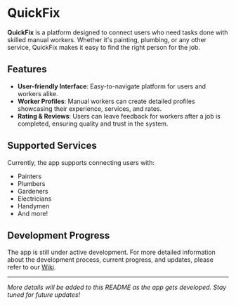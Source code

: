 # QuickFix

**QuickFix** is a platform designed to connect users who need tasks done with skilled manual workers. Whether it's painting, plumbing, or any other service, QuickFix makes it easy to find the right person for the job.

## Features
- **User-friendly Interface**: Easy-to-navigate platform for users and workers alike.
- **Worker Profiles**: Manual workers can create detailed profiles showcasing their experience, services, and rates.
- **Rating & Reviews**: Users can leave feedback for workers after a job is completed, ensuring quality and trust in the system.

## Supported Services
Currently, the app supports connecting users with:
- Painters
- Plumbers
- Gardeners
- Electricians
- Handymen
- And more!

## Development Progress
The app is still under active development. For more detailed information about the development process, current progress, and updates, please refer to our [Wiki](link_to_wiki).

---

*More details will be added to this README as the app gets developed. Stay tuned for future updates!*

